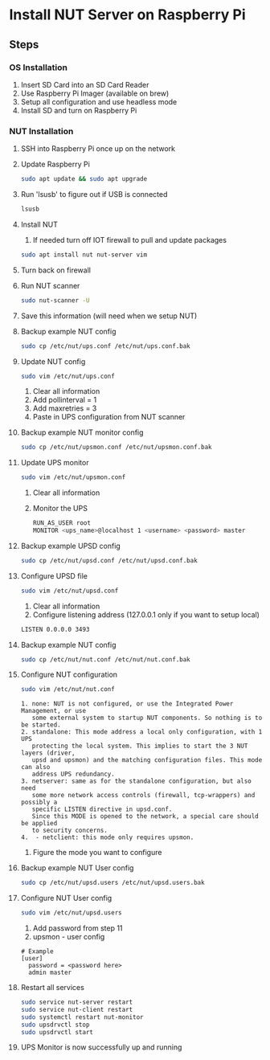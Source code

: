 # Install NUT Server on Raspberry Pi

## Steps

### OS Installation

1. Insert SD Card into an SD Card Reader
2. Use Raspberry Pi Imager (available on brew)
3. Setup all configuration and use headless mode
4. Install SD and turn on Raspberry Pi

### NUT Installation

1. SSH into Raspberry Pi once up on the network

2. Update Raspberry Pi

    ```bash
    sudo apt update && sudo apt upgrade
    ```

3. Run 'lsusb' to figure out if USB is connected

    ```bash
    lsusb
    ```

4. Install NUT
   1. If needed turn off IOT firewall to pull and update packages

    ```bash
    sudo apt install nut nut-server vim
    ```

5. Turn back on firewall

6. Run NUT scanner

    ```bash
    sudo nut-scanner -U
    ```

7. Save this information (will need when we setup NUT)

8. Backup example NUT config

    ```bash
    sudo cp /etc/nut/ups.conf /etc/nut/ups.conf.bak
    ```

9. Update NUT config

    ```bash
    sudo vim /etc/nut/ups.conf
    ```

    1. Clear all information
    2. Add pollinterval = 1
    3. Add maxretries = 3
    4. Paste in UPS configuration from NUT scanner

10. Backup example NUT monitor config

    ```bash
    sudo cp /etc/nut/upsmon.conf /etc/nut/upsmon.conf.bak
    ```

11. Update UPS monitor

    ```bash
    sudo vim /etc/nut/upsmon.conf
    ```

    1. Clear all information
    2. Monitor the UPS

        ```bash
        RUN_AS_USER root
        MONITOR <ups_name>@localhost 1 <username> <password> master
        ```

12. Backup example UPSD config

    ```bash
    sudo cp /etc/nut/upsd.conf /etc/nut/upsd.conf.bak
    ```

13. Configure UPSD file

    ```bash
    sudo vim /etc/nut/upsd.conf
    ```

    1. Clear all information
    2. Configure listening address (127.0.0.1 only if you want to setup local)

      ```bash
      LISTEN 0.0.0.0 3493
      ```

14. Backup example NUT config

    ```bash
    sudo cp /etc/nut/nut.conf /etc/nut/nut.conf.bak
    ```

15. Configure NUT configuration

    ```bash
    sudo vim /etc/nut/nut.conf
    ```

    ```text
    1. none: NUT is not configured, or use the Integrated Power Management, or use
       some external system to startup NUT components. So nothing is to be started.
    2. standalone: This mode address a local only configuration, with 1 UPS
       protecting the local system. This implies to start the 3 NUT layers (driver,
       upsd and upsmon) and the matching configuration files. This mode can also
       address UPS redundancy.
    3. netserver: same as for the standalone configuration, but also need
       some more network access controls (firewall, tcp-wrappers) and possibly a
       specific LISTEN directive in upsd.conf.
       Since this MODE is opened to the network, a special care should be applied
       to security concerns.
    4.  - netclient: this mode only requires upsmon.
    ```

    1. Figure the mode you want to configure

16. Backup example NUT User config

    ```bash
    sudo cp /etc/nut/upsd.users /etc/nut/upsd.users.bak
    ```

17. Configure NUT User config

    ```bash
    sudo vim /etc/nut/upsd.users
    ```

    1. Add password from step 11
    2. upsmon - user config

      ```text
      # Example
      [user]
        password = <password here>
        admin master
      ```

18. Restart all services

    ```bash
    sudo service nut-server restart
    sudo service nut-client restart
    sudo systemctl restart nut-monitor
    sudo upsdrvctl stop
    sudo upsdrvctl start
    ```

19. UPS Monitor is now successfully up and running
